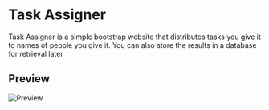 # Task Assigner
Task Assigner is a simple bootstrap website that distributes tasks you give it to names of people you give it. You can also store the results in a database for retrieval later

## Preview
![Preview](https://i.imgur.com/ZXAYwki.png)
